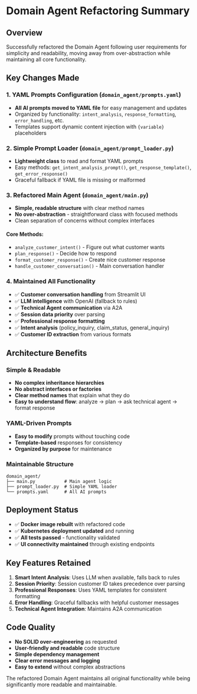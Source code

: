 # Domain Agent Refactoring Summary

## Overview
Successfully refactored the Domain Agent following user requirements for simplicity and readability, moving away from over-abstraction while maintaining all core functionality.

## Key Changes Made

### 1. YAML Prompts Configuration (`domain_agent/prompts.yaml`)
- **All AI prompts moved to YAML file** for easy management and updates
- Organized by functionality: `intent_analysis`, `response_formatting`, `error_handling`, etc.
- Templates support dynamic content injection with `{variable}` placeholders

### 2. Simple Prompt Loader (`domain_agent/prompt_loader.py`)
- **Lightweight class** to read and format YAML prompts
- Easy methods: `get_intent_analysis_prompt()`, `get_response_template()`, `get_error_response()`
- Graceful fallback if YAML file is missing or malformed

### 3. Refactored Main Agent (`domain_agent/main.py`)
- **Simple, readable structure** with clear method names
- **No over-abstraction** - straightforward class with focused methods
- Clean separation of concerns without complex interfaces

#### Core Methods:
- `analyze_customer_intent()` - Figure out what customer wants
- `plan_response()` - Decide how to respond 
- `format_customer_response()` - Create nice customer response
- `handle_customer_conversation()` - Main conversation handler

### 4. Maintained All Functionality
- ✅ **Customer conversation handling** from Streamlit UI
- ✅ **LLM intelligence** with OpenAI (fallback to rules)
- ✅ **Technical Agent communication** via A2A
- ✅ **Session data priority** over parsing
- ✅ **Professional response formatting**
- ✅ **Intent analysis** (policy_inquiry, claim_status, general_inquiry)
- ✅ **Customer ID extraction** from various formats

## Architecture Benefits

### Simple & Readable
- **No complex inheritance hierarchies**
- **No abstract interfaces or factories**
- **Clear method names** that explain what they do
- **Easy to understand flow**: analyze → plan → ask technical agent → format response

### YAML-Driven Prompts
- **Easy to modify** prompts without touching code
- **Template-based** responses for consistency
- **Organized by purpose** for maintenance

### Maintainable Structure
```
domain_agent/
├── main.py           # Main agent logic
├── prompt_loader.py  # Simple YAML loader
└── prompts.yaml      # All AI prompts
```

## Deployment Status
- ✅ **Docker image rebuilt** with refactored code
- ✅ **Kubernetes deployment updated** and running
- ✅ **All tests passed** - functionality validated
- ✅ **UI connectivity maintained** through existing endpoints

## Key Features Retained
1. **Smart Intent Analysis**: Uses LLM when available, falls back to rules
2. **Session Priority**: Session customer ID takes precedence over parsing
3. **Professional Responses**: Uses YAML templates for consistent formatting
4. **Error Handling**: Graceful fallbacks with helpful customer messages
5. **Technical Agent Integration**: Maintains A2A communication

## Code Quality
- **No SOLID over-engineering** as requested
- **User-friendly and readable** code structure
- **Simple dependency management**
- **Clear error messages and logging**
- **Easy to extend** without complex abstractions

The refactored Domain Agent maintains all original functionality while being significantly more readable and maintainable. 
